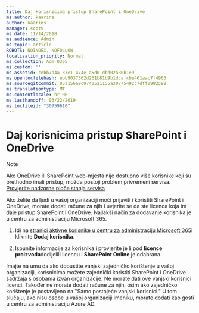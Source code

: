 ```yaml
---
title: Daj korisnicima pristup SharePoint i OneDrive
ms.author: kaarins
author: kaarins
manager: scotv
ms.date: 11/14/2018
ms.audience: Admin
ms.topic: article
ROBOTS: NOINDEX, NOFOLLOW
localization_priority: Normal
ms.collection: Adm_O365
ms.custom: ''
ms.assetid: cebb7a4a-33e1-474e-a5d0-dbd02a80b1e9
ms.openlocfilehash: ebb9037362d261b81b9b1dcafcbe461aac7f4963
ms.sourcegitcommit: 03a156a9c9740521155a30775492c7dff0982588
ms.translationtype: MT
ms.contentlocale: hr-HR
ms.lasthandoff: 03/22/2019
ms.locfileid: "30759610"
---
```

# <a name="give-users-access-to-sharepoint-and-onedrive"></a>Daj korisnicima pristup SharePoint i OneDrive

> [!NOTE]
> Ako OneDrive ili SharePoint web-mjesta nije dostupno više korisnike koji su prethodno imali pristup, možda postoji problem privremeni servisa. [Provjerite nadzorne ploče stanja servisa](https://portal.office.com/adminportal/home#/servicehealth)
  
Ako želite da ljudi u vašoj organizaciji moći prijaviti i koristiti SharePoint i OneDrive, morate dodati račune za njih i uvjerite se da ste licenca koja im daje pristup SharePoint i OneDrive. Najlakši način za dodavanje korisnika je u centru za administraciju Microsoft 365.
  
1. Idi na [stranici aktivne korisnike u centru za administraciju Microsoft 365](https://portal.office.com/adminportal/home#/users)i kliknite **Dodaj korisnika**.
    
2. Ispunite informacije za korisnika i provjerite je li pod **licence proizvoda**dodijelili licencu i **SharePoint Online** je odabrana. 
    
Imajte na umu da ako dopustite vanjski zajedničko korištenje u vašoj organizaciji, korisnicima možete zajednički koristiti SharePoint i OneDrive sadržaja s osobama izvan organizacije. Ne morate dati ove vanjski korisnici licenci. Također ne morate dodati račune za njih, osim ako zajedničko korištenje je postavljeno na "Samo postojeće vanjski korisnici." U tom slučaju, ako nisu osobe u vašoj organizaciji imeniku, morate dodati kao gosti u centru za administraciju Azure AD.
  

